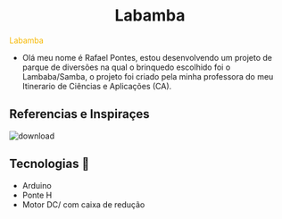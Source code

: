 <h1 align='center'>Labamba</h1> 
<FONT COLOR='#f7b801'>Labamba</FONT>
      
- Olá meu nome é Rafael Pontes, estou desenvolvendo um projeto de parque de diversões na qual o brinquedo escolhido foi o Lambaba/Samba, o projeto foi criado pela minha professora do meu Itinerario de Ciências e Aplicações (CA).

<h2>Referencias e Inspiraçes</h2>

![download](https://user-images.githubusercontent.com/79320030/187224883-300f80b6-3127-4263-8db8-c4a7d1ff7093.jpeg)


## Tecnologias :rocket: 
  - Arduino
  - Ponte H
  - Motor DC/ com caixa de redução
 
